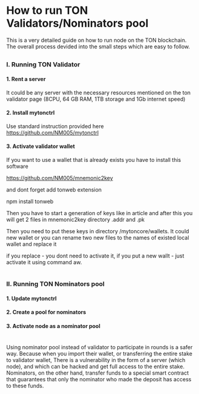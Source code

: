 # How to run TON Validators/Nominators pool
This is a very detailed guide on how to run node on the TON blockchain. The overall process devided into the small steps which are easy to follow.
##
### I. Running TON Validator
#### 1. Rent a server

It could be any server with the necessary resources mentioned on the ton validator page (8CPU, 64 GB RAM, 1TB storage and 1Gb internet speed)

#### 2. Install mytonctrl

Use standard instruction provided here https://github.com/NM005/mytonctrl

#### 3. Activate validator wallet

If you want to use a wallet that is already exists you have to install this software 

https://github.com/NM005/mnemonic2key

and dont forget add tonweb extension 

npm install tonweb

Then you have to start a generation of keys like in article and after this you will get 2 files in mnemonic2key directory .addr and .pk 

Then you need to put these keys in directory /mytoncore/wallets. It could new wallet or you can rename two new files to the names of existed local wallet and replace it

if you replace - you dont need to activate it, if you put a new wallt - just activate it using command aw.

#
### II. Running TON Nominators pool
#### 1. Update mytonctrl
#### 2. Create a pool for nominators
#### 3. Activate node as a nominator pool
#
Using nominator pool instead of validator to participate in rounds is a safer way. Because when you import their wallet, or transferring the entire stake to validator wallet, There is a vulnerability in the form of a server (which node), and which can be hacked and get full access to the entire stake. Nominators, on the other hand, transfer funds to a special smart contract that guarantees that only the nominator who made the deposit has access to these funds.
